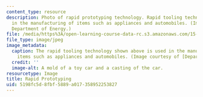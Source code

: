 ```yaml
---
content_type: resource
description: Photo of rapid prototyping technology. Rapid tooling technology is used
  in the manufacturing of items such as appliances and automobiles. (Image courtesy
  Department of Energy.)
file: /media/https%3A/open-learning-course-data-rc.s3.amazonaws.com/15-792j-proseminar-in-manufacturing-fall-2005/5198fc5d8fbf5889a017358952253827_15-792jf05.jpg
file_type: image/jpeg
image_metadata:
  caption: The rapid tooling technology shown above is used in the manufacturing of
    items such as appliances and automobiles. (Image courtesy of [Department of Energy](http://www.doedigitalarchive.doe.gov/).)
  credit: ''
  image-alt: A mold of a toy car and a casting of the car.
resourcetype: Image
title: Rapid Prototyping
uid: 5198fc5d-8fbf-5889-a017-358952253827
---
```

